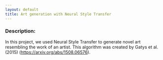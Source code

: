 ```yaml
---
layout: default
title: Art generation with Neural Style Transfer
---
```


### Description:

In this project, we used Neural Style Transfer to generate novel art resembling the work of an artist. This algorithm was created by Gatys et al. (2015) (https://arxiv.org/abs/1508.06576).